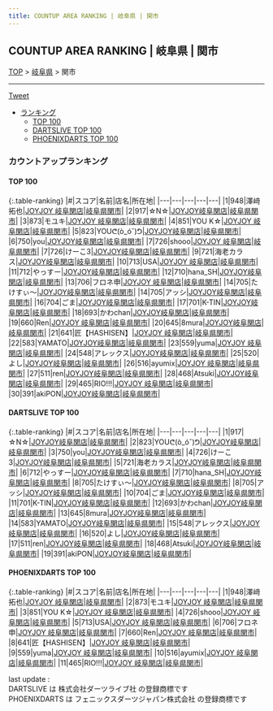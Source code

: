 ```yaml
---
title: COUNTUP AREA RANKING | 岐阜県 | 関市
---
```

## COUNTUP AREA RANKING | 岐阜県 | 関市

[TOP](/darts/rank/) > [岐阜県](/darts/rank/岐阜県/) > 関市

___

<a href="https://twitter.com/share?ref_src=twsrc%5Etfw" data-text="COUNTUP AREA RANKING | 岐阜県関市" class="twitter-share-button" data-hashtags="DARTSLIVE,PHOENIXDARTS,darts,ダーツ" data-show-count="false">Tweet</a>

* [ランキング](#カウントアップランキング)
    * [TOP 100](#top-100)
    * [DARTSLIVE TOP 100](#dartslive-top-100)
    * [PHOENIXDARTS TOP 100](#phoenixdarts-top-100)

### カウントアップランキング

#### TOP 100



{:.table-ranking}
|#|スコア|名前|店名|所在地|
|---|---|---|---|---|
|1|948|<span class="rank-name-pd">澤﨑 拓也</span>|<a href="https://vs.phoenixdarts.com/jp/shop/shopDetailInfo/s_51020?s_seq=51020">JOYJOY 岐阜関店</a>|<a href="/darts/rank/岐阜県/関市">岐阜県関市</a>|
|2|917|<span class="rank-name-dl">☆N☆</span>|<a href="https://search.dartslive.com/jp/shop/ee1a738a3a6abd1c790ab824ce8730e5">JOYJOY岐阜関店</a>|<a href="/darts/rank/岐阜県/関市">岐阜県関市</a>|
|3|873|<span class="rank-name-pd">モユキ</span>|<a href="https://vs.phoenixdarts.com/jp/shop/shopDetailInfo/s_51020?s_seq=51020">JOYJOY 岐阜関店</a>|<a href="/darts/rank/岐阜県/関市">岐阜県関市</a>|
|4|851|<span class="rank-name-pd">YOU  K☆</span>|<a href="https://vs.phoenixdarts.com/jp/shop/shopDetailInfo/s_51020?s_seq=51020">JOYJOY 岐阜関店</a>|<a href="/darts/rank/岐阜県/関市">岐阜県関市</a>|
|5|823|<span class="rank-name-dl">YOUᕦ(ò_óˇ)ᕤ</span>|<a href="https://search.dartslive.com/jp/shop/ee1a738a3a6abd1c790ab824ce8730e5">JOYJOY岐阜関店</a>|<a href="/darts/rank/岐阜県/関市">岐阜県関市</a>|
|6|750|<span class="rank-name-dl">you</span>|<a href="https://search.dartslive.com/jp/shop/ee1a738a3a6abd1c790ab824ce8730e5">JOYJOY岐阜関店</a>|<a href="/darts/rank/岐阜県/関市">岐阜県関市</a>|
|7|726|<span class="rank-name-pd">shooo</span>|<a href="https://vs.phoenixdarts.com/jp/shop/shopDetailInfo/s_51020?s_seq=51020">JOYJOY 岐阜関店</a>|<a href="/darts/rank/岐阜県/関市">岐阜県関市</a>|
|7|726|<span class="rank-name-dl">けーこ3</span>|<a href="https://search.dartslive.com/jp/shop/ee1a738a3a6abd1c790ab824ce8730e5">JOYJOY岐阜関店</a>|<a href="/darts/rank/岐阜県/関市">岐阜県関市</a>|
|9|721|<span class="rank-name-dl">海老カラス</span>|<a href="https://search.dartslive.com/jp/shop/ee1a738a3a6abd1c790ab824ce8730e5">JOYJOY岐阜関店</a>|<a href="/darts/rank/岐阜県/関市">岐阜県関市</a>|
|10|713|<span class="rank-name-pd">USA</span>|<a href="https://vs.phoenixdarts.com/jp/shop/shopDetailInfo/s_51020?s_seq=51020">JOYJOY 岐阜関店</a>|<a href="/darts/rank/岐阜県/関市">岐阜県関市</a>|
|11|712|<span class="rank-name-dl">やっすー</span>|<a href="https://search.dartslive.com/jp/shop/ee1a738a3a6abd1c790ab824ce8730e5">JOYJOY岐阜関店</a>|<a href="/darts/rank/岐阜県/関市">岐阜県関市</a>|
|12|710|<span class="rank-name-dl">hana_SH</span>|<a href="https://search.dartslive.com/jp/shop/ee1a738a3a6abd1c790ab824ce8730e5">JOYJOY岐阜関店</a>|<a href="/darts/rank/岐阜県/関市">岐阜県関市</a>|
|13|706|<span class="rank-name-pd">フロネ申</span>|<a href="https://vs.phoenixdarts.com/jp/shop/shopDetailInfo/s_51020?s_seq=51020">JOYJOY 岐阜関店</a>|<a href="/darts/rank/岐阜県/関市">岐阜県関市</a>|
|14|705|<span class="rank-name-dl">たけすぃ〜</span>|<a href="https://search.dartslive.com/jp/shop/ee1a738a3a6abd1c790ab824ce8730e5">JOYJOY岐阜関店</a>|<a href="/darts/rank/岐阜県/関市">岐阜県関市</a>|
|14|705|<span class="rank-name-dl">アッシ</span>|<a href="https://search.dartslive.com/jp/shop/ee1a738a3a6abd1c790ab824ce8730e5">JOYJOY岐阜関店</a>|<a href="/darts/rank/岐阜県/関市">岐阜県関市</a>|
|16|704|<span class="rank-name-dl">ごま</span>|<a href="https://search.dartslive.com/jp/shop/ee1a738a3a6abd1c790ab824ce8730e5">JOYJOY岐阜関店</a>|<a href="/darts/rank/岐阜県/関市">岐阜県関市</a>|
|17|701|<span class="rank-name-dl">K-TIN</span>|<a href="https://search.dartslive.com/jp/shop/ee1a738a3a6abd1c790ab824ce8730e5">JOYJOY岐阜関店</a>|<a href="/darts/rank/岐阜県/関市">岐阜県関市</a>|
|18|693|<span class="rank-name-dl">かわchan</span>|<a href="https://search.dartslive.com/jp/shop/ee1a738a3a6abd1c790ab824ce8730e5">JOYJOY岐阜関店</a>|<a href="/darts/rank/岐阜県/関市">岐阜県関市</a>|
|19|660|<span class="rank-name-pd">Ren</span>|<a href="https://vs.phoenixdarts.com/jp/shop/shopDetailInfo/s_51020?s_seq=51020">JOYJOY 岐阜関店</a>|<a href="/darts/rank/岐阜県/関市">岐阜県関市</a>|
|20|645|<span class="rank-name-dl">8mura</span>|<a href="https://search.dartslive.com/jp/shop/ee1a738a3a6abd1c790ab824ce8730e5">JOYJOY岐阜関店</a>|<a href="/darts/rank/岐阜県/関市">岐阜県関市</a>|
|21|641|<span class="rank-name-pd">匠【HASHISEN】</span>|<a href="https://vs.phoenixdarts.com/jp/shop/shopDetailInfo/s_51020?s_seq=51020">JOYJOY 岐阜関店</a>|<a href="/darts/rank/岐阜県/関市">岐阜県関市</a>|
|22|583|<span class="rank-name-dl">YAMATO</span>|<a href="https://search.dartslive.com/jp/shop/ee1a738a3a6abd1c790ab824ce8730e5">JOYJOY岐阜関店</a>|<a href="/darts/rank/岐阜県/関市">岐阜県関市</a>|
|23|559|<span class="rank-name-pd">yuma</span>|<a href="https://vs.phoenixdarts.com/jp/shop/shopDetailInfo/s_51020?s_seq=51020">JOYJOY 岐阜関店</a>|<a href="/darts/rank/岐阜県/関市">岐阜県関市</a>|
|24|548|<span class="rank-name-dl">アレックス</span>|<a href="https://search.dartslive.com/jp/shop/ee1a738a3a6abd1c790ab824ce8730e5">JOYJOY岐阜関店</a>|<a href="/darts/rank/岐阜県/関市">岐阜県関市</a>|
|25|520|<span class="rank-name-dl">よし</span>|<a href="https://search.dartslive.com/jp/shop/ee1a738a3a6abd1c790ab824ce8730e5">JOYJOY岐阜関店</a>|<a href="/darts/rank/岐阜県/関市">岐阜県関市</a>|
|26|516|<span class="rank-name-pd">ayumix</span>|<a href="https://vs.phoenixdarts.com/jp/shop/shopDetailInfo/s_51020?s_seq=51020">JOYJOY 岐阜関店</a>|<a href="/darts/rank/岐阜県/関市">岐阜県関市</a>|
|27|511|<span class="rank-name-dl">ren</span>|<a href="https://search.dartslive.com/jp/shop/ee1a738a3a6abd1c790ab824ce8730e5">JOYJOY岐阜関店</a>|<a href="/darts/rank/岐阜県/関市">岐阜県関市</a>|
|28|468|<span class="rank-name-dl">Atsuki</span>|<a href="https://search.dartslive.com/jp/shop/ee1a738a3a6abd1c790ab824ce8730e5">JOYJOY岐阜関店</a>|<a href="/darts/rank/岐阜県/関市">岐阜県関市</a>|
|29|465|<span class="rank-name-pd">RIO!!!</span>|<a href="https://vs.phoenixdarts.com/jp/shop/shopDetailInfo/s_51020?s_seq=51020">JOYJOY 岐阜関店</a>|<a href="/darts/rank/岐阜県/関市">岐阜県関市</a>|
|30|391|<span class="rank-name-dl">akiPON</span>|<a href="https://search.dartslive.com/jp/shop/ee1a738a3a6abd1c790ab824ce8730e5">JOYJOY岐阜関店</a>|<a href="/darts/rank/岐阜県/関市">岐阜県関市</a>|


#### DARTSLIVE TOP 100



{:.table-ranking}
|#|スコア|名前|店名|所在地|
|---|---|---|---|---|
|1|917|<span class="rank-name-dl">☆N☆</span>|<a href="https://search.dartslive.com/jp/shop/ee1a738a3a6abd1c790ab824ce8730e5">JOYJOY岐阜関店</a>|<a href="/darts/rank/岐阜県/関市">岐阜県関市</a>|
|2|823|<span class="rank-name-dl">YOUᕦ(ò_óˇ)ᕤ</span>|<a href="https://search.dartslive.com/jp/shop/ee1a738a3a6abd1c790ab824ce8730e5">JOYJOY岐阜関店</a>|<a href="/darts/rank/岐阜県/関市">岐阜県関市</a>|
|3|750|<span class="rank-name-dl">you</span>|<a href="https://search.dartslive.com/jp/shop/ee1a738a3a6abd1c790ab824ce8730e5">JOYJOY岐阜関店</a>|<a href="/darts/rank/岐阜県/関市">岐阜県関市</a>|
|4|726|<span class="rank-name-dl">けーこ3</span>|<a href="https://search.dartslive.com/jp/shop/ee1a738a3a6abd1c790ab824ce8730e5">JOYJOY岐阜関店</a>|<a href="/darts/rank/岐阜県/関市">岐阜県関市</a>|
|5|721|<span class="rank-name-dl">海老カラス</span>|<a href="https://search.dartslive.com/jp/shop/ee1a738a3a6abd1c790ab824ce8730e5">JOYJOY岐阜関店</a>|<a href="/darts/rank/岐阜県/関市">岐阜県関市</a>|
|6|712|<span class="rank-name-dl">やっすー</span>|<a href="https://search.dartslive.com/jp/shop/ee1a738a3a6abd1c790ab824ce8730e5">JOYJOY岐阜関店</a>|<a href="/darts/rank/岐阜県/関市">岐阜県関市</a>|
|7|710|<span class="rank-name-dl">hana_SH</span>|<a href="https://search.dartslive.com/jp/shop/ee1a738a3a6abd1c790ab824ce8730e5">JOYJOY岐阜関店</a>|<a href="/darts/rank/岐阜県/関市">岐阜県関市</a>|
|8|705|<span class="rank-name-dl">たけすぃ〜</span>|<a href="https://search.dartslive.com/jp/shop/ee1a738a3a6abd1c790ab824ce8730e5">JOYJOY岐阜関店</a>|<a href="/darts/rank/岐阜県/関市">岐阜県関市</a>|
|8|705|<span class="rank-name-dl">アッシ</span>|<a href="https://search.dartslive.com/jp/shop/ee1a738a3a6abd1c790ab824ce8730e5">JOYJOY岐阜関店</a>|<a href="/darts/rank/岐阜県/関市">岐阜県関市</a>|
|10|704|<span class="rank-name-dl">ごま</span>|<a href="https://search.dartslive.com/jp/shop/ee1a738a3a6abd1c790ab824ce8730e5">JOYJOY岐阜関店</a>|<a href="/darts/rank/岐阜県/関市">岐阜県関市</a>|
|11|701|<span class="rank-name-dl">K-TIN</span>|<a href="https://search.dartslive.com/jp/shop/ee1a738a3a6abd1c790ab824ce8730e5">JOYJOY岐阜関店</a>|<a href="/darts/rank/岐阜県/関市">岐阜県関市</a>|
|12|693|<span class="rank-name-dl">かわchan</span>|<a href="https://search.dartslive.com/jp/shop/ee1a738a3a6abd1c790ab824ce8730e5">JOYJOY岐阜関店</a>|<a href="/darts/rank/岐阜県/関市">岐阜県関市</a>|
|13|645|<span class="rank-name-dl">8mura</span>|<a href="https://search.dartslive.com/jp/shop/ee1a738a3a6abd1c790ab824ce8730e5">JOYJOY岐阜関店</a>|<a href="/darts/rank/岐阜県/関市">岐阜県関市</a>|
|14|583|<span class="rank-name-dl">YAMATO</span>|<a href="https://search.dartslive.com/jp/shop/ee1a738a3a6abd1c790ab824ce8730e5">JOYJOY岐阜関店</a>|<a href="/darts/rank/岐阜県/関市">岐阜県関市</a>|
|15|548|<span class="rank-name-dl">アレックス</span>|<a href="https://search.dartslive.com/jp/shop/ee1a738a3a6abd1c790ab824ce8730e5">JOYJOY岐阜関店</a>|<a href="/darts/rank/岐阜県/関市">岐阜県関市</a>|
|16|520|<span class="rank-name-dl">よし</span>|<a href="https://search.dartslive.com/jp/shop/ee1a738a3a6abd1c790ab824ce8730e5">JOYJOY岐阜関店</a>|<a href="/darts/rank/岐阜県/関市">岐阜県関市</a>|
|17|511|<span class="rank-name-dl">ren</span>|<a href="https://search.dartslive.com/jp/shop/ee1a738a3a6abd1c790ab824ce8730e5">JOYJOY岐阜関店</a>|<a href="/darts/rank/岐阜県/関市">岐阜県関市</a>|
|18|468|<span class="rank-name-dl">Atsuki</span>|<a href="https://search.dartslive.com/jp/shop/ee1a738a3a6abd1c790ab824ce8730e5">JOYJOY岐阜関店</a>|<a href="/darts/rank/岐阜県/関市">岐阜県関市</a>|
|19|391|<span class="rank-name-dl">akiPON</span>|<a href="https://search.dartslive.com/jp/shop/ee1a738a3a6abd1c790ab824ce8730e5">JOYJOY岐阜関店</a>|<a href="/darts/rank/岐阜県/関市">岐阜県関市</a>|


#### PHOENIXDARTS TOP 100



{:.table-ranking}
|#|スコア|名前|店名|所在地|
|---|---|---|---|---|
|1|948|<span class="rank-name-pd">澤﨑 拓也</span>|<a href="https://vs.phoenixdarts.com/jp/shop/shopDetailInfo/s_51020?s_seq=51020">JOYJOY 岐阜関店</a>|<a href="/darts/rank/岐阜県/関市">岐阜県関市</a>|
|2|873|<span class="rank-name-pd">モユキ</span>|<a href="https://vs.phoenixdarts.com/jp/shop/shopDetailInfo/s_51020?s_seq=51020">JOYJOY 岐阜関店</a>|<a href="/darts/rank/岐阜県/関市">岐阜県関市</a>|
|3|851|<span class="rank-name-pd">YOU  K☆</span>|<a href="https://vs.phoenixdarts.com/jp/shop/shopDetailInfo/s_51020?s_seq=51020">JOYJOY 岐阜関店</a>|<a href="/darts/rank/岐阜県/関市">岐阜県関市</a>|
|4|726|<span class="rank-name-pd">shooo</span>|<a href="https://vs.phoenixdarts.com/jp/shop/shopDetailInfo/s_51020?s_seq=51020">JOYJOY 岐阜関店</a>|<a href="/darts/rank/岐阜県/関市">岐阜県関市</a>|
|5|713|<span class="rank-name-pd">USA</span>|<a href="https://vs.phoenixdarts.com/jp/shop/shopDetailInfo/s_51020?s_seq=51020">JOYJOY 岐阜関店</a>|<a href="/darts/rank/岐阜県/関市">岐阜県関市</a>|
|6|706|<span class="rank-name-pd">フロネ申</span>|<a href="https://vs.phoenixdarts.com/jp/shop/shopDetailInfo/s_51020?s_seq=51020">JOYJOY 岐阜関店</a>|<a href="/darts/rank/岐阜県/関市">岐阜県関市</a>|
|7|660|<span class="rank-name-pd">Ren</span>|<a href="https://vs.phoenixdarts.com/jp/shop/shopDetailInfo/s_51020?s_seq=51020">JOYJOY 岐阜関店</a>|<a href="/darts/rank/岐阜県/関市">岐阜県関市</a>|
|8|641|<span class="rank-name-pd">匠【HASHISEN】</span>|<a href="https://vs.phoenixdarts.com/jp/shop/shopDetailInfo/s_51020?s_seq=51020">JOYJOY 岐阜関店</a>|<a href="/darts/rank/岐阜県/関市">岐阜県関市</a>|
|9|559|<span class="rank-name-pd">yuma</span>|<a href="https://vs.phoenixdarts.com/jp/shop/shopDetailInfo/s_51020?s_seq=51020">JOYJOY 岐阜関店</a>|<a href="/darts/rank/岐阜県/関市">岐阜県関市</a>|
|10|516|<span class="rank-name-pd">ayumix</span>|<a href="https://vs.phoenixdarts.com/jp/shop/shopDetailInfo/s_51020?s_seq=51020">JOYJOY 岐阜関店</a>|<a href="/darts/rank/岐阜県/関市">岐阜県関市</a>|
|11|465|<span class="rank-name-pd">RIO!!!</span>|<a href="https://vs.phoenixdarts.com/jp/shop/shopDetailInfo/s_51020?s_seq=51020">JOYJOY 岐阜関店</a>|<a href="/darts/rank/岐阜県/関市">岐阜県関市</a>|


<div class="footer border-top border-gray-light mt-5 pt-3 text-right text-gray">
    last update : <span style="font-weight: italic" id="foot_last_modified"></span><br />
    DARTSLIVE は 株式会社ダーツライブ社 の登録商標です<br />
    PHOENIXDARTS は フェニックスダーツジャパン株式会社 の登録商標です<br />
</div>

<script src="https://cdnjs.cloudflare.com/ajax/libs/jquery.tablesorter/2.31.3/js/jquery.tablesorter.min.js" integrity="sha512-qzgd5cYSZcosqpzpn7zF2ZId8f/8CHmFKZ8j7mU4OUXTNRd5g+ZHBPsgKEwoqxCtdQvExE5LprwwPAgoicguNg==" crossorigin="anonymous" referrerpolicy="no-referrer"></script>
<link rel="stylesheet" href="https://cdnjs.cloudflare.com/ajax/libs/jquery.tablesorter/2.31.3/css/theme.default.min.css" integrity="sha512-wghhOJkjQX0Lh3NSWvNKeZ0ZpNn+SPVXX1Qyc9OCaogADktxrBiBdKGDoqVUOyhStvMBmJQ8ZdMHiR3wuEq8+w==" crossorigin="anonymous" referrerpolicy="no-referrer" />
<script>
$(function() {
    $(".table-ranking").tablesorter({sortList:[[0, 0]]});
    $("#foot_last_modified").text(formatDate(new Date(document.lastModified), 'yyyy-MM-dd HH:mm:ss'));
});
</script>

<script async src="https://platform.twitter.com/widgets.js" charset="utf-8"></script>